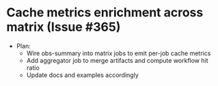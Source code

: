 # Cache metrics enrichment across matrix (Issue #365)

- Plan:
  - Wire obs-summary into matrix jobs to emit per-job cache metrics
  - Add aggregator job to merge artifacts and compute workflow hit ratio
  - Update docs and examples accordingly
